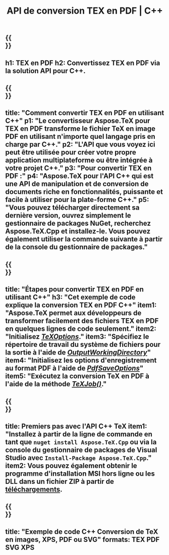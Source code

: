 ﻿---
translation: true
template: /_templates/_conversion-child-cpp.md
title: API de conversion TEX en PDF | C++
description: Fonctionnalité de conversion TeX en PDF. Intégrez cette bibliothèque C++ sur site dans votre projet ou utilisez des applications multiplateformes pour convertir TeX en PDF.
keywords: tex en pdf api cpp, tex2pdf intègre c++
url: /cpp/conversion/tex-to-pdf/
family: tex
platformtag: cpp
feature: conversion
informat: TEX
outformat: PDF
otherformats: PDF PNG JPEG TIFF SVG XPS
---

{{<section banner>}}
---
h1: TEX en PDF
h2: Convertissez TEX en PDF via la solution API pour C++.
---

{{<section overview>}}
---
title: "Comment convertir TEX en PDF en utilisant C++"
p1: "Le convertisseur Aspose.TeX pour TEX en PDF transforme le fichier TeX en image PDF en utilisant n'importe quel langage pris en charge par C++."
p2: "L'API que vous voyez ici peut être utilisée pour créer votre propre application multiplateforme ou être intégrée à votre projet C++."
p3: "Pour convertir TEX en PDF :"
p4: "Aspose.TeX pour l'API C++ qui est une API de manipulation et de conversion de documents riche en fonctionnalités, puissante et facile à utiliser pour la plate-forme C++."
p5: "Vous pouvez télécharger directement sa dernière version, ouvrez simplement le gestionnaire de packages NuGet, recherchez Aspose.TeX.Cpp et installez-le. Vous pouvez également utiliser la commande suivante à partir de la console du gestionnaire de packages."
---

{{<section feature1>}}
---
title: "Étapes pour convertir TEX en PDF en utilisant C++"
h3: "Cet exemple de code explique la conversion TEX en PDF C++"
item1: "Aspose.TeX permet aux développeurs de transformer facilement des fichiers TEX en PDF en quelques lignes de code seulement."
item2: "Initialisez [*TeXOptions*](https://reference.aspose.com/tex/cpp/class/aspose.te_x.te_x_options)."
item3: "Spécifiez le répertoire de travail du système de fichiers pour la sortie à l'aide de [*OutputWorkingDirectory*](https://reference.aspose.com/tex/cpp/class/aspose.te_x.te_x_options#aa4f4ea6dab7db5ba1b40800495f16f63)"
item4: "Initialisez les options d'enregistrement au format PDF à l'aide de [*PdfSaveOptions*](https://reference.aspose.com/tex/cpp/class/aspose.te_x.presentation.image.pdf_save_options)"
item5: "Exécutez la conversion TeX en PDF à l'aide de la méthode [*TeXJob()*](https://reference.aspose.com/tex/cpp/class/aspose.te_x.te_x_job)."
---

{{<section feature2>}}
---
title: Premiers pas avec l'API C++ TeX
item1: "Installez à partir de la ligne de commande en tant que ```nuget install Aspose.TeX.Cpp``` ou via la console du gestionnaire de packages de Visual Studio avec ```Install-Package Aspose.TeX.Cpp```."
item2: Vous pouvez également obtenir le programme d'installation MSI hors ligne ou les DLL dans un fichier ZIP à partir de [téléchargements](https://releases.aspose.com/tex/cpp).
---

{{<section widget>}}
---
title: "Exemple de code C++ Conversion de TeX en images, XPS, PDF ou SVG"
formats: TEX PDF SVG XPS
---